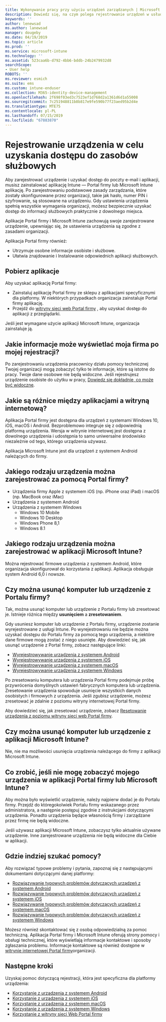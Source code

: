 ```yaml
---
title: Wykonywanie pracy przy użyciu urządzeń zarządzanych | Microsoft Docs
description: Dowiedz się, na czym polega rejestrowanie urządzeń w usłudze Intune w celu zarządzania nimi.
keywords: ''
author: lenewsad
ms.author: lanewsad
manager: dougeby
ms.date: 04/19/2019
ms.topic: article
ms.prod: ''
ms.service: microsoft-intune
ms.technology: ''
ms.assetid: 523caa6b-d792-4bb6-bddb-24b2479932d8
searchScope:
- User help
ROBOTS: ''
ms.reviewer: esmich
ms.suite: ems
ms.custom: intune-enduser
ms.collection: M365-identity-device-management
ms.openlocfilehash: 2f698f03ed3c7523ef1d768d2a1361d6d1a55008
ms.sourcegitcommit: 7c251948811b8b817e9fe590b77f23aed95b2d4e
ms.translationtype: MTE75
ms.contentlocale: pl-PL
ms.lasthandoff: 07/15/2019
ms.locfileid: "67883870"
---
```

# <a name="enroll-device-for-access-to-work-or-school-resources"></a>Rejestrowanie urządzenia w celu uzyskania dostępu do zasobów służbowych
Aby zarejestrować urządzenie i uzyskać dostęp do poczty e-mail i aplikacji, musisz zainstalować aplikację Intune — Portal firmy lub Microsoft Intune aplikację. Po zarejestrowaniu podstawowe zasady zarządzania, które zostały skonfigurowane przez organizacji, takie jak hasło, numer PIN i szyfrowanie, są stosowane na urządzeniu. Gdy ustawienia urządzenia spełnią wszystkie wymagania organizacji, możesz bezpiecznie uzyskać dostęp do informacji służbowych praktycznie z dowolnego miejsca.  

Aplikacje Portal firmy i Microsoft Intune zachowują swoje zarejestrowane urządzenie, upewniając się, że ustawienia urządzenia są zgodne z zasadami organizacji. 

Aplikacja Portal firmy również:  
* Utrzymuje osobne informacje osobiste i służbowe.  
* Ułatwia znajdowanie i Instalowanie odpowiednich aplikacji służbowych.   

## <a name="get-the-apps"></a>Pobierz aplikacje
Aby uzyskać aplikację Portal firmy:

- Zainstaluj aplikację Portal firmy ze sklepu z aplikacjami specyficznymi dla platformy. W niektórych przypadkach organizacja zainstaluje Portal firmy aplikację.  
- Przejdź do [witryny sieci web Portal firmy](https://go.microsoft.com/fwlink/?linkid=2010980) , aby uzyskać dostęp do aplikacji z przeglądarki.  

Jeśli jest wymagane użycie aplikacji Microsoft Intune, organizacja zainstaluje ją.  


## <a name="what-information-can-my-company-see-when-i-enroll"></a>Jakie informacje może wyświetlać moja firma po mojej rejestracji?
Po zarejestrowaniu urządzenia pracownicy działu pomocy technicznej Twojej organizacji mogą zobaczyć tylko te informacje, które są istotne do pracy. Twoje dane osobowe nie będą widoczne. Jeśli rejestrujesz urządzenie osobiste do użytku w pracy, [Dowiedz się dokładnie, co może być widoczne](what-info-can-your-company-see-when-you-enroll-your-device-in-intune.md).  


## <a name="whats-the-difference-between-the-apps-and-the-website"></a>Jakie są różnice między aplikacjami a witryną internetową?
Aplikacja Portal firmy jest dostępna dla urządzeń z systemami Windows 10, iOS, macOS i Android. Bezproblemowo integruje się z odpowiednią platformą urządzenia. Wersja w witrynie internetowej jest dostępna z dowolnego urządzenia i udostępnia to samo uniwersalne środowisko niezależnie od tego, którego urządzenia używasz. 

Aplikacja Microsoft Intune jest dla urządzeń z systemem Android należących do firmy.  

## <a name="what-kind-of-devices-can-you-enroll-with-company-portal"></a>Jakiego rodzaju urządzenia można zarejestrować za pomocą Portal firmy?
- Urządzenia firmy Apple z systemem iOS (np. iPhone oraz iPad) i macOS (np. MacBook oraz iMac)
- Urządzenia z systemem Android
- Urządzenia z systemem Windows
  - Windows 10 Mobile
  - Windows 10 Desktop
  - Windows Phone 8,1
  - Windows 8.1

## <a name="what-kind-of-devices-can-you-enroll-with-the-microsoft-intune-app"></a>Jakiego rodzaju urządzenia można zarejestrować w aplikacji Microsoft Intune?  
Można rejestrować firmowe urządzenia z systemem Android, które organizacja skonfigurował do korzystania z aplikacji. Aplikacja obsługuje system Android 6,0 i nowsze. 

## <a name="can-you-remove-a-computer-or-device-from-the-company-portal"></a>Czy można usunąć komputer lub urządzenie z Portalu firmy?
Tak, można usunąć komputer lub urządzenie z Portalu firmy lub zresetować je. Istnieje różnica między **usunięciem** a **zresetowaniem**.

Gdy usuniesz komputer lub urządzenie z Portalu firmy, urządzenie zostanie wyrejestrowane z usługi Intune. Po wyrejestrowaniu nie będzie można uzyskać dostępu do Portalu firmy za pomocą tego urządzenia, a niektóre dane firmowe mogą zostać z niego usunięte. Aby dowiedzieć się, jak usunąć urządzenie z Portal firmy, zobacz następujące linki:  

- [Wyrejestrowywanie urządzenia z systemem Android](unenroll-your-device-from-intune-android.md)
- [Wyrejestrowywanie urządzenia z systemem iOS](unenroll-your-device-from-intune-ios.md)
- [Wyrejestrowywanie urządzenia z systemem macOS](unenroll-your-device-from-intune-macos.md)
- [Wyrejestrowywanie urządzenia z systemem Windows](unenroll-your-device-from-intune-windows.md)

Po zresetowaniu komputera lub urządzenia Portal firmy podejmuje próbę przywrócenia domyślnych ustawień fabrycznych komputera lub urządzenia. Zresetowanie urządzenia spowoduje usunięcie wszystkich danych osobistych i firmowych z urządzenia. Jeśli zgubisz urządzenie, możesz zresetować je zdalnie z poziomu witryny internetowej Portal firmy.  

Aby dowiedzieć się, jak zresetować urządzenie, zobacz [Resetowanie urządzenia z poziomu witryny sieci web Portal firmy](reset-erase-your-device-cpwebsite.md).  

## <a name="can-you-remove-a-computer-or-device-from-the-microsoft-intune-app"></a>Czy można usunąć komputer lub urządzenie z aplikacji Microsoft Intune?
Nie, nie ma możliwości usunięcia urządzenia należącego do firmy z aplikacji Microsoft Intune.  

## <a name="what-if-i-cant-see-my-device-in-the-company-portal-or-microsoft-intune-app"></a>Co zrobić, jeśli nie mogę zobaczyć mojego urządzenia w aplikacji Portal firmy lub Microsoft Intune?
Aby można było wyświetlić urządzenie, należy najpierw dodać je do Portalu firmy. Przejdź do któregokolwiek Portalu firmy wskazanego przez administratora, a następnie postępuj zgodnie z instrukcjami dotyczącymi urządzenia. Ponadto urządzenia będące własnością firmy i zarządzane przez firmę nie będą widoczne.

Jeśli używasz aplikacji Microsoft Intune, zobaczysz tylko aktualnie używane urządzenie. Inne zarejestrowane urządzenia nie będą widoczne dla Ciebie w aplikacji.  

## <a name="where-else-can-i-go-for-help"></a>Gdzie indziej szukać pomocy?  
Aby rozwiązać typowe problemy i pytania, zapoznaj się z następującymi dokumentami dotyczącymi danej platformy:  

- [Rozwiązywanie typowych problemów dotyczących urządzeń z systemem Android](check-compliance-on-your-device-android.md)  
- [Rozwiązywanie typowych problemów dotyczących urządzeń z systemem iOS](troubleshoot-your-device-ios.md)
- [Rozwiązywanie typowych problemów dotyczących urządzeń z systemem macOS](troubleshoot-your-device-macos.md)
- [Rozwiązywanie typowych problemów dotyczących urządzeń z systemem Windows](troubleshoot-your-device-windows.md)

Możesz również skontaktować się z osobą odpowiedzialną za pomoc techniczną. Aplikacja Portal firmy i Microsoft Intune oferują strony pomocy i obsługi technicznej, które wyświetlają informacje kontaktowe i sposoby zgłaszania problemu. Informacje kontaktowe są również dostępne w [witrynie internetowej Portal firmy](https://go.microsoft.com/fwlink/?linkid=2010980)organizacji.  

## <a name="next-steps"></a>Następne kroki  

Uzyskaj pomoc dotyczącą rejestracji, która jest specyficzna dla platformy urządzenia:  

- [Korzystanie z urządzenia z systemem Android](using-your-android-device-with-intune.md)
- [Korzystanie z urządzenia z systemem iOS](using-your-ios-device-with-intune.md)
- [Korzystanie z urządzenia z systemem macOS](using-your-macos-device-with-intune.md)
- [Korzystanie z urządzenia z systemem Windows](using-your-windows-device-with-intune.md)
- [Korzystanie z witryny sieci Web Portal firmy](using-the-intune-company-portal-website.md)


